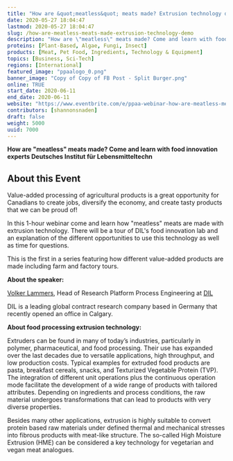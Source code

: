 ```yaml
---
title: "How are &quot;meatless&quot; meats made? Extrusion technology demo"
date: 2020-05-27 18:04:47
lastmod: 2020-05-27 18:04:47
slug: /how-are-meatless-meats-made-extrusion-technology-demo
description: "How are \"meatless\" meats made? Come and learn with food innovation experts Deutsches Institut für LebensmitteltechnAbout this EventValue-added processing of agricultural products is a great opportunity for Canadians to create jobs, diversify the economy, and create tasty products that we can be proud of!"
proteins: [Plant-Based, Algae, Fungi, Insect]
products: [Meat, Pet Food, Ingredients, Technology & Equipment]
topics: [Business, Sci-Tech]
regions: [International]
featured_image: "ppaalogo_0.png"
banner_image: "Copy of Copy of FB Post - Split Burger.png"
online: TRUE
start_date: 2020-06-11
end_date: 2020-06-11
website: "https://www.eventbrite.com/e/ppaa-webinar-how-are-meatless-meats-made-extrusion-technology-demo-tickets-106800980608"
contributors: [shannonsnaden]
draft: false
weight: 5000
uuid: 7000
---
```

<p><strong>How are "meatless" meats made? Come and learn with food innovation experts Deutsches Institut für Lebensmitteltechn</strong></p>
<h2>About this Event</h2>
<p>Value-added processing of agricultural products is a great opportunity for Canadians to create jobs, diversify the economy, and create tasty products that we can be proud of!</p>
<p>In this 1-hour webinar come and learn how "meatless" meats are made with extrusion technology. There will be a tour of DIL's food innovation lab and an explanation of the different opportunities to use this technology as well as time for questions.</p>
<p>This is the first in a series featuring how different value-added products are made including farm and factory tours.</p>
<p><strong>About the speaker:</strong></p>
<p><a href="https://www.linkedin.com/in/volker-lammers-b64415aa/?originalSubdomain=de">Volker Lammers</a>, Head of Research Platform Process Engineering at <a href="https://www.eventbrite.com/e/ppaa-webinar-how-are-meatless-meats-made-extrusion-technology-demo-tickets-106800980608">DIL</a></p>
<p>DIL is a leading global contract research company based in Germany that recently opened an office in Calgary.</p>
<p><strong>About food processing extrusion technology:</strong></p>
<p>Extruders can be found in many of today’s industries, particularly in polymer, pharmaceutical, and food processing. Their use has expanded over the last decades due to versatile applications, high throughput, and low production costs. Typical examples for extruded food products are pasta, breakfast cereals, snacks, and Texturized Vegetable Protein (TVP). The integration of different unit operations plus the continuous operation mode facilitate the development of a wide range of products with tailored attributes. Depending on ingredients and process conditions, the raw material undergoes transformations that can lead to products with very diverse properties.</p>
<p>Besides many other applications, extrusion is highly suitable to convert protein based raw materials under defined thermal and mechanical stresses into fibrous products with meat-like structure. The so-called High Moisture Extrusion (HME) can be considered a key technology for vegetarian and vegan meat analogues.</p>

